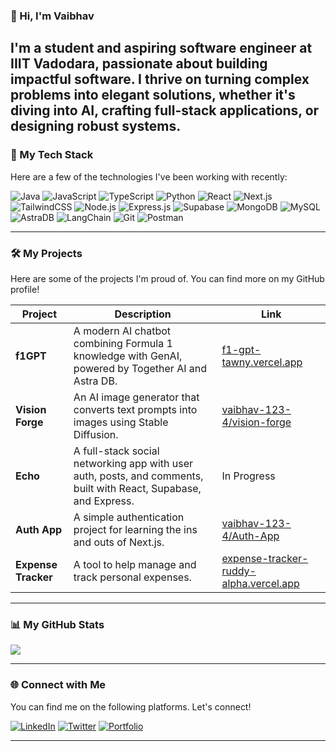 ### 👋 Hi, I'm Vaibhav

I'm a student and aspiring software engineer at IIIT Vadodara, passionate about building impactful software. I thrive on turning complex problems into elegant solutions, whether it's diving into AI, crafting full-stack applications, or designing robust systems. 
---

### 🚀 My Tech Stack

Here are a few of the technologies I've been working with recently:

![Java](https://img.shields.io/badge/java-%23ED8B00.svg?style=plastic&logo=openjdk&logoColor=white)
![JavaScript](https://img.shields.io/badge/javascript-%23323330.svg?style=plastic&logo=javascript&logoColor=%23F7DF1E)
![TypeScript](https://img.shields.io/badge/typescript-%23007ACC.svg?style=plastic&logo=typescript&logoColor=white)
![Python](https://img.shields.io/badge/python-3670A0?style=plastic&logo=python&logoColor=ffdd54)
![React](https://img.shields.io/badge/react-%2320232a.svg?style=plastic&logo=react&logoColor=%2361DAFB)
![Next.js](https://img.shields.io/badge/next.js-%23000000.svg?style=plastic&logo=next.js&logoColor=white)
![TailwindCSS](https://img.shields.io/badge/tailwindcss-%2338B2AC.svg?style=plastic&logo=tailwind-css&logoColor=white)
![Node.js](https://img.shields.io/badge/node.js-6DA55F?style=plastic&logo=node.js&logoColor=white)
![Express.js](https://img.shields.io/badge/express.js-%23404d59.svg?style=plastic&logo=express&logoColor=%2361DAFB)
![Supabase](https://img.shields.io/badge/supabase-3ECF8E?style=plastic&logo=supabase&logoColor=white)
![MongoDB](https://img.shields.io/badge/MongoDB-%234ea94b.svg?style=plastic&logo=mongodb&logoColor=white)
![MySQL](https://img.shields.io/badge/mysql-%2300f.svg?style=plastic&logo=mysql&logoColor=white)
![AstraDB](https://img.shields.io/badge/AstraDB-B92A2F?style=plastic&logo=datastax&logoColor=white)
![LangChain](https://img.shields.io/badge/LangChain-8A2BE2?style=plastic&logo=langchain&logoColor=white)
![Git](https://img.shields.io/badge/git-%23F05033.svg?style=plastic&logo=git&logoColor=white)
![Postman](https://img.shields.io/badge/postman-FF6C37?style=plastic&logo=postman&logoColor=white)

---

### 🛠️ My Projects

Here are some of the projects I'm proud of. You can find more on my GitHub profile!

| Project | Description | Link |
|---|---|---|
| **f1GPT** | A modern AI chatbot combining Formula 1 knowledge with GenAI, powered by Together AI and Astra DB. | [f1-gpt-tawny.vercel.app](https://f1-gpt-tawny.vercel.app/) |
| **Vision Forge** | An AI image generator that converts text prompts into images using Stable Diffusion. | [vaibhav-123-4/vision-forge](https://github.com/vaibhav-123-4/vision-forge) |
| **Echo** | A full-stack social networking app with user auth, posts, and comments, built with React, Supabase, and Express. | In Progress |
| **Auth App** | A simple authentication project for learning the ins and outs of Next.js. | [vaibhav-123-4/Auth-App](https://github.com/vaibhav-123-4/Auth-App) |
| **Expense Tracker** | A tool to help manage and track personal expenses. | [expense-tracker-ruddy-alpha.vercel.app](https://vaibhav-expense-tracker.vercel.app/) |

---

### 📊 My GitHub Stats

![](https://github-readme-stats.vercel.app/api?username=vaibhav-123-4&theme=dark&hide_border=false&include_all_commits=true&count_private=true)

---

### 🌐 Connect with Me

You can find me on the following platforms. Let's connect!

[![LinkedIn](https://img.shields.io/badge/LinkedIn-%230077B5.svg?logo=linkedin&logoColor=white)](https://www.linkedin.com/in/vaibhav1234/)
[![Twitter](https://img.shields.io/badge/Twitter-%23000000.svg?logo=x&logoColor=white)](https://x.com/VaibhavSha6869)
[![Portfolio](https://img.shields.io/badge/Portfolio-%23000000.svg?logo=firefox&logoColor=white)](https://github.com/vaibhav-123-4/Portfolio-Website)

---
